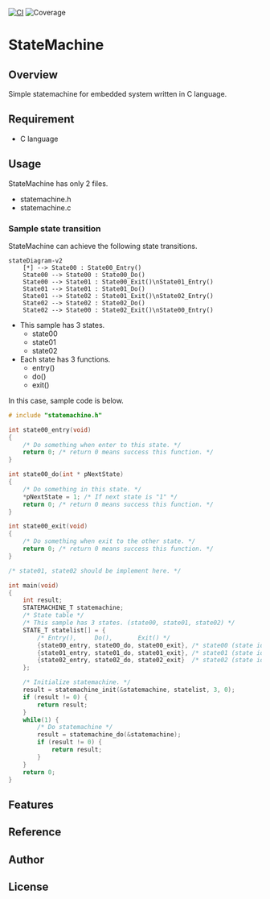 [![CI](https://github.com/asabon/statemachine/actions/workflows/ci.yml/badge.svg?branch=main)](https://github.com/asabon/statemachine/actions/workflows/ci.yml)
![Coverage](https://github.com/asabon/StateMachine/blob/badges/badge_linecoverage.svg)

# StateMachine

## Overview

Simple statemachine for embedded system written in C language.

## Requirement

- C language

## Usage

StateMachine has only 2 files.

- statemachine.h
- statemachine.c

### Sample state transition

StateMachine can achieve the following state transitions. 

```mermaid
stateDiagram-v2
    [*] --> State00 : State00_Entry()
    State00 --> State00 : State00_Do()
    State00 --> State01 : State00_Exit()\nState01_Entry()
    State01 --> State01 : State01_Do()
    State01 --> State02 : State01_Exit()\nState02_Entry()
    State02 --> State02 : State02_Do()
    State02 --> State00 : State02_Exit()\nState00_Entry()
```

- This sample has 3 states.
  - state00
  - state01
  - state02
- Each state has 3 functions.
  - entry()
  - do()
  - exit()

In this case, sample code is below.

```c
# include "statemachine.h"

int state00_entry(void)
{
    /* Do something when enter to this state. */
    return 0; /* return 0 means success this function. */
}

int state00_do(int * pNextState)
{
    /* Do something in this state. */
    *pNextState = 1; /* If next state is "1" */
    return 0; /* return 0 means success this function. */
}

int state00_exit(void)
{
    /* Do something when exit to the other state. */
    return 0; /* return 0 means success this function. */
}

/* state01, state02 should be implement here. */

int main(void)
{
    int result;
    STATEMACHINE_T statemachine;
    /* State table */
    /* This sample has 3 states. (state00, state01, state02) */
    STATE_T statelist[] = {
        /* Entry(),     Do(),       Exit() */
        {state00_entry, state00_do, state00_exit}, /* state00 (state id = 0) */
        {state01_entry, state01_do, state01_exit}, /* state01 (state id = 1) */
        {state02_entry, state02_do, state02_exit}  /* state02 (state id = 2) */
    };

    /* Initialize statemachine. */
    result = statemachine_init(&statemachine, statelist, 3, 0);
    if (result != 0) {
        return result;
    }
    while(1) {
        /* Do statemachine */
        result = statemachine_do(&statemachine);
        if (result != 0) {
            return result;
        }
    }
    return 0;
}
```

## Features

## Reference

## Author

## License

